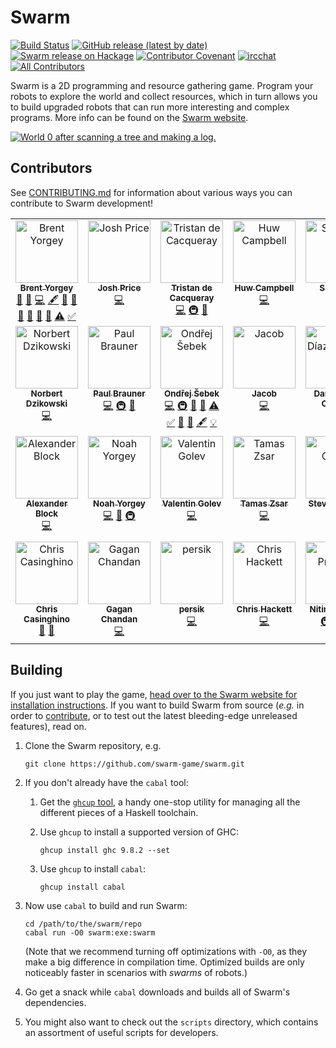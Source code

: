 Swarm
=====

[![Build Status][build-status]][actions]
[![GitHub release (latest by date)][release-img]][releases]
[![Swarm release on Hackage][hackage-img]][hackage]
[![Contributor Covenant][badge-covenant]](CODE_OF_CONDUCT.md)
[![ircchat][badge-ircchat]][ircchat]
[![All Contributors][contributors]](#contributors)

[build-status]: https://github.com/swarm-game/swarm/actions/workflows/haskell-ci.yml/badge.svg
[release-img]: https://img.shields.io/github/v/release/swarm-game/swarm?logo=github
[releases]: https://github.com/swarm-game/swarm/releases
[hackage-img]: https://img.shields.io/hackage/v/swarm.svg?logo=haskell
[hackage]: https://hackage.haskell.org/package/swarm
[actions]: https://github.com/swarm-game/swarm/actions
[badge-covenant]: https://img.shields.io/badge/Contributor%20Covenant-v2.0%20adopted-ff69b4.svg
[badge-ircchat]: https://img.shields.io/badge/chat-on%20libera-brightgreen.svg
[ircchat]: https://web.libera.chat/?channels=#swarm
[contributors]: https://img.shields.io/github/all-contributors/swarm-game/swarm?color=ee8449&style=flat-square

Swarm is a 2D programming and resource gathering game. Program your
robots to explore the world and collect resources, which in turn
allows you to build upgraded robots that can run more interesting and
complex programs.  More info can be found on the [Swarm
website](https://swarm-game.github.io).

[![World 0 after scanning a tree and making a log.](images/tutorial/log.png)](https://swarm-game.github.io)

Contributors
------------

See [CONTRIBUTING.md](CONTRIBUTING.md) for information about various
ways you can contribute to Swarm development!

<!-- ALL-CONTRIBUTORS-LIST:START - Do not remove or modify this section -->
<!-- prettier-ignore-start -->
<!-- markdownlint-disable -->
<table>
  <tbody>
    <tr>
      <td align="center" valign="top" width="14.28%"><a href="https://github.com/byorgey"><img src="https://avatars.githubusercontent.com/u/533859?v=4?s=100" width="100px;" alt="Brent Yorgey"/><br /><sub><b>Brent Yorgey</b></sub></a><br /><a href="https://github.com/swarm-game/swarm/issues?q=author%3Abyorgey" title="Bug reports">🐛</a> <a href="#blog-byorgey" title="Blogposts">📝</a> <a href="https://github.com/swarm-game/swarm/commits?author=byorgey" title="Code">💻</a> <a href="#content-byorgey" title="Content">🖋</a> <a href="https://github.com/swarm-game/swarm/commits?author=byorgey" title="Documentation">📖</a> <a href="#design-byorgey" title="Design">🎨</a> <a href="#ideas-byorgey" title="Ideas, Planning, & Feedback">🤔</a> <a href="#maintenance-byorgey" title="Maintenance">🚧</a> <a href="#research-byorgey" title="Research">🔬</a> <a href="https://github.com/swarm-game/swarm/pulls?q=is%3Apr+reviewed-by%3Abyorgey" title="Reviewed Pull Requests">👀</a> <a href="https://github.com/swarm-game/swarm/commits?author=byorgey" title="Tests">⚠️</a> <a href="#tutorial-byorgey" title="Tutorials">✅</a></td>
      <td align="center" valign="top" width="14.28%"><a href="https://github.com/ElderEphemera"><img src="https://avatars.githubusercontent.com/u/2855417?v=4?s=100" width="100px;" alt="Josh Price"/><br /><sub><b>Josh Price</b></sub></a><br /><a href="https://github.com/swarm-game/swarm/commits?author=ElderEphemera" title="Code">💻</a></td>
      <td align="center" valign="top" width="14.28%"><a href="https://midirus.com/"><img src="https://avatars.githubusercontent.com/u/154392?v=4?s=100" width="100px;" alt="Tristan de Cacqueray"/><br /><sub><b>Tristan de Cacqueray</b></sub></a><br /><a href="https://github.com/swarm-game/swarm/commits?author=TristanCacqueray" title="Code">💻</a> <a href="#infra-TristanCacqueray" title="Infrastructure (Hosting, Build-Tools, etc)">🚇</a> <a href="https://github.com/swarm-game/swarm/pulls?q=is%3Apr+reviewed-by%3ATristanCacqueray" title="Reviewed Pull Requests">👀</a></td>
      <td align="center" valign="top" width="14.28%"><a href="https://huwcampbell.com/"><img src="https://avatars.githubusercontent.com/u/5205457?v=4?s=100" width="100px;" alt="Huw Campbell"/><br /><sub><b>Huw Campbell</b></sub></a><br /><a href="https://github.com/swarm-game/swarm/commits?author=HuwCampbell" title="Code">💻</a></td>
      <td align="center" valign="top" width="14.28%"><a href="https://github.com/samtay"><img src="https://avatars.githubusercontent.com/u/7246591?v=4?s=100" width="100px;" alt="Sam Tay"/><br /><sub><b>Sam Tay</b></sub></a><br /><a href="https://github.com/swarm-game/swarm/commits?author=samtay" title="Code">💻</a></td>
      <td align="center" valign="top" width="14.28%"><a href="https://github.com/lsmor"><img src="https://avatars.githubusercontent.com/u/58398442?v=4?s=100" width="100px;" alt="Luis Morillo"/><br /><sub><b>Luis Morillo</b></sub></a><br /><a href="https://github.com/swarm-game/swarm/commits?author=lsmor" title="Code">💻</a></td>
      <td align="center" valign="top" width="14.28%"><a href="https://github.com/juhp"><img src="https://avatars.githubusercontent.com/u/82731?v=4?s=100" width="100px;" alt="Jens Petersen"/><br /><sub><b>Jens Petersen</b></sub></a><br /><a href="#infra-juhp" title="Infrastructure (Hosting, Build-Tools, etc)">🚇</a></td>
    </tr>
    <tr>
      <td align="center" valign="top" width="14.28%"><a href="https://github.com/ndzik"><img src="https://avatars.githubusercontent.com/u/33512740?v=4?s=100" width="100px;" alt="Norbert Dzikowski"/><br /><sub><b>Norbert Dzikowski</b></sub></a><br /><a href="https://github.com/swarm-game/swarm/commits?author=ndzik" title="Code">💻</a></td>
      <td align="center" valign="top" width="14.28%"><a href="https://mastodon.social/@__polux"><img src="https://avatars.githubusercontent.com/u/84659?v=4?s=100" width="100px;" alt="Paul Brauner"/><br /><sub><b>Paul Brauner</b></sub></a><br /><a href="https://github.com/swarm-game/swarm/commits?author=polux" title="Code">💻</a> <a href="#infra-polux" title="Infrastructure (Hosting, Build-Tools, etc)">🚇</a> <a href="#research-polux" title="Research">🔬</a></td>
      <td align="center" valign="top" width="14.28%"><a href="https://github.com/xsebek"><img src="https://avatars.githubusercontent.com/u/44544735?v=4?s=100" width="100px;" alt="Ondřej Šebek"/><br /><sub><b>Ondřej Šebek</b></sub></a><br /><a href="https://github.com/swarm-game/swarm/commits?author=xsebek" title="Code">💻</a> <a href="#infra-xsebek" title="Infrastructure (Hosting, Build-Tools, etc)">🚇</a> <a href="#ideas-xsebek" title="Ideas, Planning, & Feedback">🤔</a> <a href="https://github.com/swarm-game/swarm/pulls?q=is%3Apr+reviewed-by%3Axsebek" title="Reviewed Pull Requests">👀</a> <a href="https://github.com/swarm-game/swarm/commits?author=xsebek" title="Tests">⚠️</a> <a href="#tutorial-xsebek" title="Tutorials">✅</a> <a href="https://github.com/swarm-game/swarm/commits?author=xsebek" title="Documentation">📖</a> <a href="https://github.com/swarm-game/swarm/issues?q=author%3Axsebek" title="Bug reports">🐛</a> <a href="#content-xsebek" title="Content">🖋</a> <a href="#example-xsebek" title="Examples">💡</a></td>
      <td align="center" valign="top" width="14.28%"><a href="https://github.com/7h3w1zz"><img src="https://avatars.githubusercontent.com/u/38846015?v=4?s=100" width="100px;" alt="Jacob"/><br /><sub><b>Jacob</b></sub></a><br /><a href="https://github.com/swarm-game/swarm/commits?author=7h3w1zz" title="Code">💻</a></td>
      <td align="center" valign="top" width="14.28%"><a href="https://github.com/danidiaz"><img src="https://avatars.githubusercontent.com/u/1136927?v=4?s=100" width="100px;" alt="Daniel Díaz Carrete"/><br /><sub><b>Daniel Díaz Carrete</b></sub></a><br /><a href="https://github.com/swarm-game/swarm/commits?author=danidiaz" title="Code">💻</a></td>
      <td align="center" valign="top" width="14.28%"><a href="https://github.com/twitu"><img src="https://avatars.githubusercontent.com/u/23196890?v=4?s=100" width="100px;" alt="Ishan Bhanuka"/><br /><sub><b>Ishan Bhanuka</b></sub></a><br /><a href="https://github.com/swarm-game/swarm/commits?author=twitu" title="Code">💻</a></td>
      <td align="center" valign="top" width="14.28%"><a href="https://github.com/fryguybob"><img src="https://avatars.githubusercontent.com/u/739045?v=4?s=100" width="100px;" alt="Ryan Yates"/><br /><sub><b>Ryan Yates</b></sub></a><br /><a href="https://github.com/swarm-game/swarm/commits?author=fryguybob" title="Code">💻</a></td>
    </tr>
    <tr>
      <td align="center" valign="top" width="14.28%"><a href="https://github.com/Alexander-Block"><img src="https://avatars.githubusercontent.com/u/47148212?v=4?s=100" width="100px;" alt="Alexander Block"/><br /><sub><b>Alexander Block</b></sub></a><br /><a href="https://github.com/swarm-game/swarm/commits?author=Alexander-Block" title="Code">💻</a></td>
      <td align="center" valign="top" width="14.28%"><a href="https://github.com/noahyor"><img src="https://avatars.githubusercontent.com/u/66531214?v=4?s=100" width="100px;" alt="Noah Yorgey"/><br /><sub><b>Noah Yorgey</b></sub></a><br /><a href="https://github.com/swarm-game/swarm/commits?author=noahyor" title="Code">💻</a> <a href="https://github.com/swarm-game/swarm/commits?author=noahyor" title="Documentation">📖</a> <a href="#infra-noahyor" title="Infrastructure (Hosting, Build-Tools, etc)">🚇</a></td>
      <td align="center" valign="top" width="14.28%"><a href="http://valyagolev.net/"><img src="https://avatars.githubusercontent.com/u/150242?v=4?s=100" width="100px;" alt="Valentin Golev"/><br /><sub><b>Valentin Golev</b></sub></a><br /><a href="https://github.com/swarm-game/swarm/commits?author=valyagolev" title="Code">💻</a></td>
      <td align="center" valign="top" width="14.28%"><a href="http://nxtsqr.com"><img src="https://avatars.githubusercontent.com/u/441741?v=4?s=100" width="100px;" alt="Tamas Zsar"/><br /><sub><b>Tamas Zsar</b></sub></a><br /><a href="https://github.com/swarm-game/swarm/commits?author=0xcefaedfe" title="Code">💻</a></td>
      <td align="center" valign="top" width="14.28%"><a href="https://github.com/ussgarci"><img src="https://avatars.githubusercontent.com/u/91670077?v=4?s=100" width="100px;" alt="Steven Garcia"/><br /><sub><b>Steven Garcia</b></sub></a><br /><a href="https://github.com/swarm-game/swarm/commits?author=ussgarci" title="Code">💻</a></td>
      <td align="center" valign="top" width="14.28%"><a href="https://github.com/kostmo"><img src="https://avatars.githubusercontent.com/u/261693?v=4?s=100" width="100px;" alt="Karl Ostmo"/><br /><sub><b>Karl Ostmo</b></sub></a><br /><a href="#blog-kostmo" title="Blogposts">📝</a> <a href="https://github.com/swarm-game/swarm/commits?author=kostmo" title="Code">💻</a> <a href="#content-kostmo" title="Content">🖋</a> <a href="https://github.com/swarm-game/swarm/commits?author=kostmo" title="Documentation">📖</a> <a href="#design-kostmo" title="Design">🎨</a> <a href="#ideas-kostmo" title="Ideas, Planning, & Feedback">🤔</a> <a href="https://github.com/swarm-game/swarm/pulls?q=is%3Apr+reviewed-by%3Akostmo" title="Reviewed Pull Requests">👀</a> <a href="https://github.com/swarm-game/swarm/commits?author=kostmo" title="Tests">⚠️</a> <a href="#tutorial-kostmo" title="Tutorials">✅</a> <a href="#example-kostmo" title="Examples">💡</a></td>
      <td align="center" valign="top" width="14.28%"><a href="https://github.com/bwignall"><img src="https://avatars.githubusercontent.com/u/5581066?v=4?s=100" width="100px;" alt="Brian Wignall"/><br /><sub><b>Brian Wignall</b></sub></a><br /><a href="https://github.com/swarm-game/swarm/commits?author=bwignall" title="Code">💻</a> <a href="https://github.com/swarm-game/swarm/commits?author=bwignall" title="Documentation">📖</a></td>
    </tr>
    <tr>
      <td align="center" valign="top" width="14.28%"><a href="http://tyconmismatch.com/"><img src="https://avatars.githubusercontent.com/u/742683?v=4?s=100" width="100px;" alt="Chris Casinghino"/><br /><sub><b>Chris Casinghino</b></sub></a><br /><a href="https://github.com/swarm-game/swarm/commits?author=ccasin" title="Documentation">📖</a> <a href="#research-ccasin" title="Research">🔬</a></td>
      <td align="center" valign="top" width="14.28%"><a href="https://github.com/gaganchandan"><img src="https://avatars.githubusercontent.com/u/79305438?v=4?s=100" width="100px;" alt="Gagan Chandan"/><br /><sub><b>Gagan Chandan</b></sub></a><br /><a href="https://github.com/swarm-game/swarm/commits?author=gaganchandan" title="Code">💻</a></td>
      <td align="center" valign="top" width="14.28%"><a href="https://github.com/p3rsik"><img src="https://avatars.githubusercontent.com/u/8962864?v=4?s=100" width="100px;" alt="persik"/><br /><sub><b>persik</b></sub></a><br /><a href="https://github.com/swarm-game/swarm/commits?author=p3rsik" title="Code">💻</a></td>
      <td align="center" valign="top" width="14.28%"><a href="https://github.com/chhackett"><img src="https://avatars.githubusercontent.com/u/11838355?v=4?s=100" width="100px;" alt="Chris Hackett"/><br /><sub><b>Chris Hackett</b></sub></a><br /><a href="https://github.com/swarm-game/swarm/commits?author=chhackett" title="Code">💻</a></td>
      <td align="center" valign="top" width="14.28%"><a href="https://thenitinprakash.com/"><img src="https://avatars.githubusercontent.com/u/15181803?v=4?s=100" width="100px;" alt="Nitin Prakash"/><br /><sub><b>Nitin Prakash</b></sub></a><br /><a href="#infra-nitinprakash96" title="Infrastructure (Hosting, Build-Tools, etc)">🚇</a> <a href="https://github.com/swarm-game/swarm/commits?author=nitinprakash96" title="Code">💻</a> <a href="#maintenance-nitinprakash96" title="Maintenance">🚧</a></td>
      <td align="center" valign="top" width="14.28%"><a href="https://github.com/DanRyba253"><img src="https://avatars.githubusercontent.com/u/71811716?v=4?s=100" width="100px;" alt="Dani Rybe"/><br /><sub><b>Dani Rybe</b></sub></a><br /><a href="https://github.com/swarm-game/swarm/commits?author=DanRyba253" title="Code">💻</a></td>
      <td align="center" valign="top" width="14.28%"><a href="http://jonathanknowles.net/"><img src="https://avatars.githubusercontent.com/u/206319?v=4?s=100" width="100px;" alt="Jonathan Knowles"/><br /><sub><b>Jonathan Knowles</b></sub></a><br /><a href="https://github.com/swarm-game/swarm/commits?author=jonathanknowles" title="Code">💻</a></td>
    </tr>
  </tbody>
</table>

<!-- markdownlint-restore -->
<!-- prettier-ignore-end -->

<!-- ALL-CONTRIBUTORS-LIST:END -->

Building
--------

If you just want to play the game, [head over to the Swarm website for
installation instructions](https://swarm-game.github.io/installing/).
If you want to build Swarm from source (*e.g.* in order to
[contribute](CONTRIBUTING.md), or to test out the latest bleeding-edge
unreleased features), read on.

1. Clone the Swarm repository, e.g.

       git clone https://github.com/swarm-game/swarm.git

1. If you don't already have the `cabal` tool:
    1. Get the [`ghcup` tool](https://www.haskell.org/ghcup/), a handy
       one-stop utility for managing all the different pieces of a
       Haskell toolchain.
    1. Use `ghcup` to install a supported version of GHC:

           ghcup install ghc 9.8.2 --set

    1. Use `ghcup` to install `cabal`:

           ghcup install cabal

1. Now use `cabal` to build and run Swarm:

       cd /path/to/the/swarm/repo
       cabal run -O0 swarm:exe:swarm

   (Note that we recommend turning off optimizations with `-O0`,
   as they make a big difference in compilation time.
   Optimized builds are only noticeably faster in scenarios with
   _swarms_ of robots.)

1. Go get a snack while `cabal` downloads and builds all of Swarm's
   dependencies.

1. You might also want to check out the `scripts` directory, which
   contains an assortment of useful scripts for developers.
